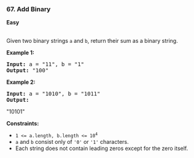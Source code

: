 ### 67. Add Binary
**Easy**
<br>
<br>

Given two binary strings `a` and `b`, return their sum as a binary string.
<br>

**Example 1:**

<pre>
<b>Input:</b> a = "11", b = "1"
<b>Output:</b> "100"
</pre>

**Example 2:**

<pre>
<b>Input:</b> a = "1010", b = "1011"
<b>Output:</b>
</pre> "10101"
<br>

**Constraints:**

- <code>1 <= a.length, b.length <= 10<sup>4</sup></code>
- `a` and `b` consist only of `'0'` or `'1'` characters.
- Each string does not contain leading zeros except for the zero itself.